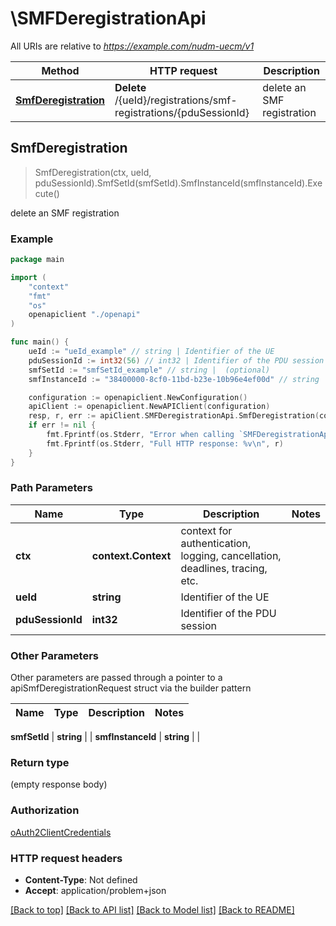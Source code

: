 # \SMFDeregistrationApi

All URIs are relative to *https://example.com/nudm-uecm/v1*

Method | HTTP request | Description
------------- | ------------- | -------------
[**SmfDeregistration**](SMFDeregistrationApi.md#SmfDeregistration) | **Delete** /{ueId}/registrations/smf-registrations/{pduSessionId} | delete an SMF registration



## SmfDeregistration

> SmfDeregistration(ctx, ueId, pduSessionId).SmfSetId(smfSetId).SmfInstanceId(smfInstanceId).Execute()

delete an SMF registration

### Example

```go
package main

import (
    "context"
    "fmt"
    "os"
    openapiclient "./openapi"
)

func main() {
    ueId := "ueId_example" // string | Identifier of the UE
    pduSessionId := int32(56) // int32 | Identifier of the PDU session
    smfSetId := "smfSetId_example" // string |  (optional)
    smfInstanceId := "38400000-8cf0-11bd-b23e-10b96e4ef00d" // string |  (optional)

    configuration := openapiclient.NewConfiguration()
    apiClient := openapiclient.NewAPIClient(configuration)
    resp, r, err := apiClient.SMFDeregistrationApi.SmfDeregistration(context.Background(), ueId, pduSessionId).SmfSetId(smfSetId).SmfInstanceId(smfInstanceId).Execute()
    if err != nil {
        fmt.Fprintf(os.Stderr, "Error when calling `SMFDeregistrationApi.SmfDeregistration``: %v\n", err)
        fmt.Fprintf(os.Stderr, "Full HTTP response: %v\n", r)
    }
}
```

### Path Parameters


Name | Type | Description  | Notes
------------- | ------------- | ------------- | -------------
**ctx** | **context.Context** | context for authentication, logging, cancellation, deadlines, tracing, etc.
**ueId** | **string** | Identifier of the UE | 
**pduSessionId** | **int32** | Identifier of the PDU session | 

### Other Parameters

Other parameters are passed through a pointer to a apiSmfDeregistrationRequest struct via the builder pattern


Name | Type | Description  | Notes
------------- | ------------- | ------------- | -------------


 **smfSetId** | **string** |  | 
 **smfInstanceId** | **string** |  | 

### Return type

 (empty response body)

### Authorization

[oAuth2ClientCredentials](../README.md#oAuth2ClientCredentials)

### HTTP request headers

- **Content-Type**: Not defined
- **Accept**: application/problem+json

[[Back to top]](#) [[Back to API list]](../README.md#documentation-for-api-endpoints)
[[Back to Model list]](../README.md#documentation-for-models)
[[Back to README]](../README.md)

